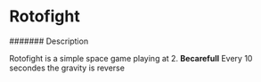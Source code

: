 # Rotofight

####### Description

Rotofight is a simple space game playing at 2.
**Becarefull** Every 10 secondes the gravity is reverse
